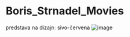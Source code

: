 # Boris_Strnadel_Movies
predstava na dizajn: sivo-červena
![image](https://user-images.githubusercontent.com/91180359/195015575-a87610bb-054f-46f8-bc3e-96b7b2894108.png)
